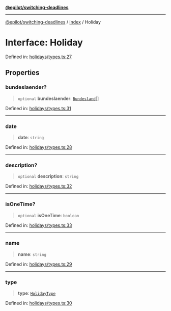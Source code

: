 [**@epilot/switching-deadlines**](../../README.md)

***

[@epilot/switching-deadlines](../../modules.md) / [index](../README.md) / Holiday

# Interface: Holiday

Defined in: [holidays/types.ts:27](https://github.com/epilot-dev/switching-deadlines/blob/3e728b5f762c5b978f43c05453d07a8b73878933/src/holidays/types.ts#L27)

## Properties

### bundeslaender?

> `optional` **bundeslaender**: [`Bundesland`](../enumerations/Bundesland.md)[]

Defined in: [holidays/types.ts:31](https://github.com/epilot-dev/switching-deadlines/blob/3e728b5f762c5b978f43c05453d07a8b73878933/src/holidays/types.ts#L31)

***

### date

> **date**: `string`

Defined in: [holidays/types.ts:28](https://github.com/epilot-dev/switching-deadlines/blob/3e728b5f762c5b978f43c05453d07a8b73878933/src/holidays/types.ts#L28)

***

### description?

> `optional` **description**: `string`

Defined in: [holidays/types.ts:32](https://github.com/epilot-dev/switching-deadlines/blob/3e728b5f762c5b978f43c05453d07a8b73878933/src/holidays/types.ts#L32)

***

### isOneTime?

> `optional` **isOneTime**: `boolean`

Defined in: [holidays/types.ts:33](https://github.com/epilot-dev/switching-deadlines/blob/3e728b5f762c5b978f43c05453d07a8b73878933/src/holidays/types.ts#L33)

***

### name

> **name**: `string`

Defined in: [holidays/types.ts:29](https://github.com/epilot-dev/switching-deadlines/blob/3e728b5f762c5b978f43c05453d07a8b73878933/src/holidays/types.ts#L29)

***

### type

> **type**: [`HolidayType`](../enumerations/HolidayType.md)

Defined in: [holidays/types.ts:30](https://github.com/epilot-dev/switching-deadlines/blob/3e728b5f762c5b978f43c05453d07a8b73878933/src/holidays/types.ts#L30)
